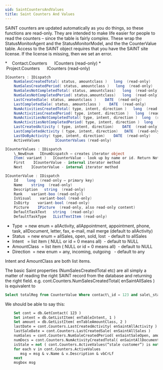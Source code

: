 ```yaml
---
uid: SaintCountersAndValues
title: Saint Counters And Values
---
```


SAINT counters are updated automatically as you do things, so these functions are read-only.
They are intended to make life easier for people to read the counters – since the table is fairly complex.
These wrap the StatusMonitorAgent and the StatusMonitorModel, and the the CounterValue table.
Access to the SAINT object requires that you have the SAINT site license. If the license is missing, then we set an error.

*    <see cref="IContact.Counters">Contact.Counters</see>      ICounters (read-only)
*    <see cref="IProject.Counters">Project.Counters</see>      ICounters (read-only)

```cs
ICounters : IDispatch
    NumSalesCreatedTotal( status, amountclass )   long  (read-only)
    NumSalesCreatedPeriod( status, amountclass )   long  (read-only)
    NumSalesNotCompletedTotal( status, amountclass)   long  (read-only)
    NumSalesNotCompletedPeriod( status,amountclass)   long  (read-only)
    LastCreatedSale( status, amountclass )    DATE  (read-only)
    LastCompletedSale( status, amountclass )    DATE  (read-only)
    NumActivitiesCreatedTotal( type, intent, direction )   long  (read-only)
    NumActivitiesCreatedPeriod( type, intent, direction )   long  (read-only)
    NumActivitiesNotCompletedTotal( type, intent, direction )  long  (read-only)
    NumActivitiesNotCompletedPeriod( type, intent, direction )  long  (read-only)
    LastCreatedActivity ( type, intent, direction)    DATE  (read-only)
    LastCompletedActivity ( type, intent, direction)   DATE  (read-only)
    LastDoByActivity( type, intent, direction)    DATE  (read-only)
    ActiveValues       ICounterValues (read-only)
```

```cs
ICounterValues : IDispatch
    \_NewEnum   IEnumDispatch – creates iterator object
    Item( variant )   ICounterValue - look up by name or id. Return Nothing if not found
    First    ICounterValue - internal iterator method
    Next    ICounterValue - internal iterator method
```

```cs
ICounterValue : IDispatch
    Id    long  (read-only – primary key)
    Name    string  (read-only)
    Description   string  (read-only)
    Rank    variant-boo (read-only)l
    IsVisual    variant-bool (read-only)
    IsDirty    variant-bool (read-only)
    Picture    IPicture  (read-only, also read-only content)
    DefaultTaskText   string  (read-only)
    DefaultTaskType   IListTextItem (read-only)
```

* Type  = new enum = allActivity, allAppointment, appointment, phone, task, allDocument, letter, fax, e-mail, mail merge (default to allActivity)
* Status  = new enum = allSales, open, sold, lost  - default to allSales
* Intent   = list item ( NULL or id = 0 means all)  - default to NULL
* AmountClass  = list item ( NULL or id = 0 means all)  - default to NULL
* Direction  = new enum = any, incoming, outgoing   - default to any

Intent and AmountClass are both list items.

The basic Saint properties (NumSalesCreatedTotal etc) are all simply a matter of reading the right SAINT record from the database and returning the right field.
e.g. cont.Counters.NumSalesCreatedTotal( enSaintAllSales )  is equivalent to

```sql
Select totalReg from CounterValue Where contact\_id = 123 and sale\_status = 4 and  amountClassId = 0
```

We should be able to say this:

```vb
    Set cont = db.GetContact( 123 )
    Set intent = db.GetListItem( enTableIntent, 1 )
    Set amount = db.GetListItem( enTableAmountClass, 2 )
    lastDate = cont.Counters.LastCreatedActivity( enSaintAllActivity )
    lastSaleDate = cont.Counters.LastCreatedSale( enSaintAllSales )
    numSales = cont.Counters.NumSaleCreatedPeriod( enSaintSaleOpen, amount )
    numDocs = cont.Counters.NumActivityCreatedTotal( enSaintAllDocument, intent, enDirOutgoing )
    isStale = not ( cont.Counters.ActiveValues(“stale customer”) is nothing )
    for each v in cont.Counters.ActiveValues
       msg = msg & v.Name & v.Description & vbCrLf
    next
    msgbox msg
```